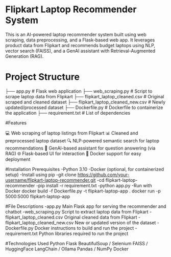 # Flipkart Laptop Recommender System
This is an AI-powered laptop recommender system built using web scraping, data preprocessing, and a Flask-based web app. 
It leverages product data from Flipkart and recommends budget laptops using NLP, vector search (FAISS), and a GenAI assistant with Retrieval-Augmented Generation (RAG).


# Project Structure
├── app.py                          # Flask web application
├── web_scraping.py                # Script to scrape laptop data from Flipkart
├── flipkart_laptop_cleaned.csv    # Original scraped and cleaned dataset
├── flipkart_laptop_cleaned_new.csv # Newly updated/processed dataset
├── Dockerfile.py                  # Dockerfile to containerize the application
├── requirement.txt                # List of dependencies



#Features

💻 Web scraping of laptop listings from Flipkart
📊 Cleaned and preprocessed laptop dataset
🔍 NLP-powered semantic search for laptop recommendations
🧠 GenAI-based assistant for question answering (via RAG)
🌐 Flask-based UI for interaction
🐳 Docker support for easy deployment

#Installation
Prerequisites
-Python 3.10
-Docker (optional, for containerized setup)
-Install using pip
-git clone https://github.com/your-username/flipkart-laptop-recommender.git
-cd flipkart-laptop-recommender
-pip install -r requirement.txt
-python app.py
-Run with Docker
docker build -f Dockerfile.py -t flipkart-laptop-app .
docker run -p 5000:5000 flipkart-laptop-app

#File Descriptions
-app.py	Main Flask app for serving the recommender and chatbot
-web_scraping.py	Script to extract laptop data from Flipkart
-flipkart_laptop_cleaned.csv	Original cleaned data from Flipkart
-flipkart_laptop_cleaned_new.csv	New or updated version of the dataset
-Dockerfile.py	Docker instructions to build and run the project
-requirement.txt	Python libraries required to run the project

#Technologies Used
Python
Flask
BeautifulSoup / Selenium
FAISS / HuggingFace
LangChain / Ollama
Pandas / NumPy
Docker

